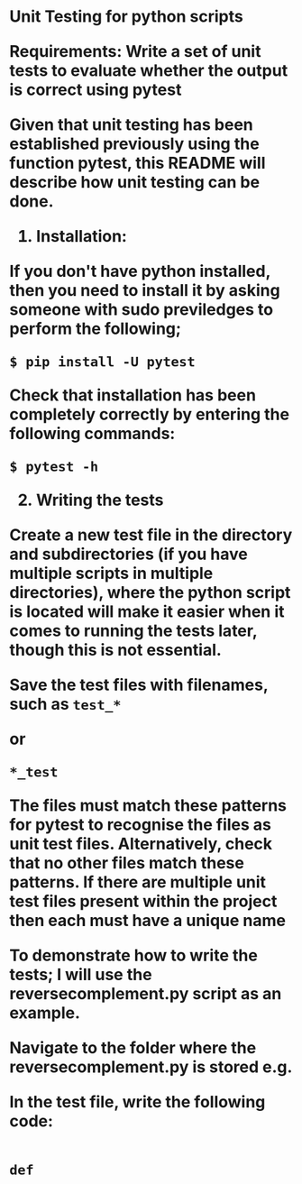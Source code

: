 <h1> Unit Testing for python scripts

__Requirements: Write a set of unit tests to evaluate whether the output is correct using pytest__

Given that unit testing has been established previously using the function pytest, this README will describe how unit testing can be done.

1. Installation:

If you don't have python installed, then you need to install it by asking someone with sudo previledges to perform the following;

``` $ pip install -U pytest ```

Check that installation has been completely correctly by entering the following commands:
  
``` $ pytest -h ```

2. Writing the tests

Create a new test file in the directory and subdirectories (if you have multiple scripts in multiple directories), 
 where the python script is located will make it easier when it comes to running the tests later, though this is not essential.

Save the test files with filenames, such as 
``` test_* ```

or 

```*_test ```

The files must match these patterns for pytest to recognise the files as unit test files.
Alternatively, check that no other files match these patterns.
If there are multiple unit test files present within the project then each must have a unique name

To demonstrate how to write the tests; I will use the reversecomplement.py script as an example.

Navigate to the folder where the reversecomplement.py is stored e.g.

In the test file, write the following code:

```import reversecomplement

def 










